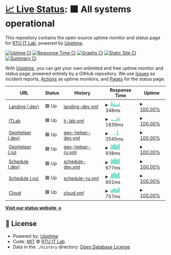 # [📈 Live Status](https://RTUITLab.github.io/upptime): <!--live status--> **🟩 All systems operational**

This repository contains the open-source uptime monitor and status page for [RTU IT Lab](https://rtuitlab.dev), powered by [Upptime](https://github.com/upptime/upptime).

[![Uptime CI](https://github.com/RTUITLab/upptime/workflows/Uptime%20CI/badge.svg)](https://github.com/RTUITLab/upptime/actions?query=workflow%3A%22Uptime+CI%22)
[![Response Time CI](https://github.com/RTUITLab/upptime/workflows/Response%20Time%20CI/badge.svg)](https://github.com/RTUITLab/upptime/actions?query=workflow%3A%22Response+Time+CI%22)
[![Graphs CI](https://github.com/RTUITLab/upptime/workflows/Graphs%20CI/badge.svg)](https://github.com/RTUITLab/upptime/actions?query=workflow%3A%22Graphs+CI%22)
[![Static Site CI](https://github.com/RTUITLab/upptime/workflows/Static%20Site%20CI/badge.svg)](https://github.com/RTUITLab/upptime/actions?query=workflow%3A%22Static+Site+CI%22)
[![Summary CI](https://github.com/RTUITLab/upptime/workflows/Summary%20CI/badge.svg)](https://github.com/RTUITLab/upptime/actions?query=workflow%3A%22Summary+CI%22)

With [Upptime](https://upptime.js.org), you can get your own unlimited and free uptime monitor and status page, powered entirely by a GitHub repository. We use [Issues](https://github.com/RTUITLab/upptime/issues) as incident reports, [Actions](https://github.com/RTUITLab/upptime/actions) as uptime monitors, and [Pages](https://RTUITLab.github.io/RTUITLab/upptime) for the status page.

<!--start: status pages-->
<!-- This summary is generated by Upptime (https://github.com/upptime/upptime) -->
<!-- Do not edit this manually, your changes will be overwritten -->
<!-- prettier-ignore -->
| URL | Status | History | Response Time | Uptime |
| --- | ------ | ------- | ------------- | ------ |
| <img alt="" src="https://icons.duckduckgo.com/ip3/rtuitlab.dev.ico" height="13"> [Landing (.dev)](https://rtuitlab.dev) | 🟩 Up | [landing-dev.yml](https://github.com/RTUITLab/upptime/commits/HEAD/history/landing-dev.yml) | <details><summary><img alt="Response time graph" src="./graphs/landing-dev/response-time-week.png" height="20"> 348ms</summary><br><a href="https://status.rtuitlab.ru/history/landing-dev"><img alt="Response time 820" src="https://img.shields.io/endpoint?url=https%3A%2F%2Fraw.githubusercontent.com%2FRTUITLab%2Fupptime%2FHEAD%2Fapi%2Flanding-dev%2Fresponse-time.json"></a><br><a href="https://status.rtuitlab.ru/history/landing-dev"><img alt="24-hour response time 565" src="https://img.shields.io/endpoint?url=https%3A%2F%2Fraw.githubusercontent.com%2FRTUITLab%2Fupptime%2FHEAD%2Fapi%2Flanding-dev%2Fresponse-time-day.json"></a><br><a href="https://status.rtuitlab.ru/history/landing-dev"><img alt="7-day response time 348" src="https://img.shields.io/endpoint?url=https%3A%2F%2Fraw.githubusercontent.com%2FRTUITLab%2Fupptime%2FHEAD%2Fapi%2Flanding-dev%2Fresponse-time-week.json"></a><br><a href="https://status.rtuitlab.ru/history/landing-dev"><img alt="30-day response time 474" src="https://img.shields.io/endpoint?url=https%3A%2F%2Fraw.githubusercontent.com%2FRTUITLab%2Fupptime%2FHEAD%2Fapi%2Flanding-dev%2Fresponse-time-month.json"></a><br><a href="https://status.rtuitlab.ru/history/landing-dev"><img alt="1-year response time 828" src="https://img.shields.io/endpoint?url=https%3A%2F%2Fraw.githubusercontent.com%2FRTUITLab%2Fupptime%2FHEAD%2Fapi%2Flanding-dev%2Fresponse-time-year.json"></a></details> | <details><summary><a href="https://status.rtuitlab.ru/history/landing-dev">100.00%</a></summary><a href="https://status.rtuitlab.ru/history/landing-dev"><img alt="All-time uptime 99.93%" src="https://img.shields.io/endpoint?url=https%3A%2F%2Fraw.githubusercontent.com%2FRTUITLab%2Fupptime%2FHEAD%2Fapi%2Flanding-dev%2Fuptime.json"></a><br><a href="https://status.rtuitlab.ru/history/landing-dev"><img alt="24-hour uptime 100.00%" src="https://img.shields.io/endpoint?url=https%3A%2F%2Fraw.githubusercontent.com%2FRTUITLab%2Fupptime%2FHEAD%2Fapi%2Flanding-dev%2Fuptime-day.json"></a><br><a href="https://status.rtuitlab.ru/history/landing-dev"><img alt="7-day uptime 100.00%" src="https://img.shields.io/endpoint?url=https%3A%2F%2Fraw.githubusercontent.com%2FRTUITLab%2Fupptime%2FHEAD%2Fapi%2Flanding-dev%2Fuptime-week.json"></a><br><a href="https://status.rtuitlab.ru/history/landing-dev"><img alt="30-day uptime 100.00%" src="https://img.shields.io/endpoint?url=https%3A%2F%2Fraw.githubusercontent.com%2FRTUITLab%2Fupptime%2FHEAD%2Fapi%2Flanding-dev%2Fuptime-month.json"></a><br><a href="https://status.rtuitlab.ru/history/landing-dev"><img alt="1-year uptime 100.00%" src="https://img.shields.io/endpoint?url=https%3A%2F%2Fraw.githubusercontent.com%2FRTUITLab%2Fupptime%2FHEAD%2Fapi%2Flanding-dev%2Fuptime-year.json"></a></details>
| <img alt="" src="https://icons.duckduckgo.com/ip3/manage.rtuitlab.dev.ico" height="13"> [ITLab](https://manage.rtuitlab.dev) | 🟩 Up | [it-lab.yml](https://github.com/RTUITLab/upptime/commits/HEAD/history/it-lab.yml) | <details><summary><img alt="Response time graph" src="./graphs/it-lab/response-time-week.png" height="20"> 1839ms</summary><br><a href="https://status.rtuitlab.ru/history/it-lab"><img alt="Response time 1387" src="https://img.shields.io/endpoint?url=https%3A%2F%2Fraw.githubusercontent.com%2FRTUITLab%2Fupptime%2FHEAD%2Fapi%2Fit-lab%2Fresponse-time.json"></a><br><a href="https://status.rtuitlab.ru/history/it-lab"><img alt="24-hour response time 5404" src="https://img.shields.io/endpoint?url=https%3A%2F%2Fraw.githubusercontent.com%2FRTUITLab%2Fupptime%2FHEAD%2Fapi%2Fit-lab%2Fresponse-time-day.json"></a><br><a href="https://status.rtuitlab.ru/history/it-lab"><img alt="7-day response time 1839" src="https://img.shields.io/endpoint?url=https%3A%2F%2Fraw.githubusercontent.com%2FRTUITLab%2Fupptime%2FHEAD%2Fapi%2Fit-lab%2Fresponse-time-week.json"></a><br><a href="https://status.rtuitlab.ru/history/it-lab"><img alt="30-day response time 1213" src="https://img.shields.io/endpoint?url=https%3A%2F%2Fraw.githubusercontent.com%2FRTUITLab%2Fupptime%2FHEAD%2Fapi%2Fit-lab%2Fresponse-time-month.json"></a><br><a href="https://status.rtuitlab.ru/history/it-lab"><img alt="1-year response time 1522" src="https://img.shields.io/endpoint?url=https%3A%2F%2Fraw.githubusercontent.com%2FRTUITLab%2Fupptime%2FHEAD%2Fapi%2Fit-lab%2Fresponse-time-year.json"></a></details> | <details><summary><a href="https://status.rtuitlab.ru/history/it-lab">100.00%</a></summary><a href="https://status.rtuitlab.ru/history/it-lab"><img alt="All-time uptime 99.81%" src="https://img.shields.io/endpoint?url=https%3A%2F%2Fraw.githubusercontent.com%2FRTUITLab%2Fupptime%2FHEAD%2Fapi%2Fit-lab%2Fuptime.json"></a><br><a href="https://status.rtuitlab.ru/history/it-lab"><img alt="24-hour uptime 100.00%" src="https://img.shields.io/endpoint?url=https%3A%2F%2Fraw.githubusercontent.com%2FRTUITLab%2Fupptime%2FHEAD%2Fapi%2Fit-lab%2Fuptime-day.json"></a><br><a href="https://status.rtuitlab.ru/history/it-lab"><img alt="7-day uptime 100.00%" src="https://img.shields.io/endpoint?url=https%3A%2F%2Fraw.githubusercontent.com%2FRTUITLab%2Fupptime%2FHEAD%2Fapi%2Fit-lab%2Fuptime-week.json"></a><br><a href="https://status.rtuitlab.ru/history/it-lab"><img alt="30-day uptime 100.00%" src="https://img.shields.io/endpoint?url=https%3A%2F%2Fraw.githubusercontent.com%2FRTUITLab%2Fupptime%2FHEAD%2Fapi%2Fit-lab%2Fuptime-month.json"></a><br><a href="https://status.rtuitlab.ru/history/it-lab"><img alt="1-year uptime 99.83%" src="https://img.shields.io/endpoint?url=https%3A%2F%2Fraw.githubusercontent.com%2FRTUITLab%2Fupptime%2FHEAD%2Fapi%2Fit-lab%2Fuptime-year.json"></a></details>
| <img alt="" src="https://geohelper.rtuitlab.dev/static/favicon-32x32.png" height="13"> [GeoHelper (.dev)](https://geohelper.rtuitlab.dev) | 🟩 Up | [geo-helper-dev.yml](https://github.com/RTUITLab/upptime/commits/HEAD/history/geo-helper-dev.yml) | <details><summary><img alt="Response time graph" src="./graphs/geo-helper-dev/response-time-week.png" height="20"> 3545ms</summary><br><a href="https://status.rtuitlab.ru/history/geo-helper-dev"><img alt="Response time 1357" src="https://img.shields.io/endpoint?url=https%3A%2F%2Fraw.githubusercontent.com%2FRTUITLab%2Fupptime%2FHEAD%2Fapi%2Fgeo-helper-dev%2Fresponse-time.json"></a><br><a href="https://status.rtuitlab.ru/history/geo-helper-dev"><img alt="24-hour response time 1082" src="https://img.shields.io/endpoint?url=https%3A%2F%2Fraw.githubusercontent.com%2FRTUITLab%2Fupptime%2FHEAD%2Fapi%2Fgeo-helper-dev%2Fresponse-time-day.json"></a><br><a href="https://status.rtuitlab.ru/history/geo-helper-dev"><img alt="7-day response time 3545" src="https://img.shields.io/endpoint?url=https%3A%2F%2Fraw.githubusercontent.com%2FRTUITLab%2Fupptime%2FHEAD%2Fapi%2Fgeo-helper-dev%2Fresponse-time-week.json"></a><br><a href="https://status.rtuitlab.ru/history/geo-helper-dev"><img alt="30-day response time 1601" src="https://img.shields.io/endpoint?url=https%3A%2F%2Fraw.githubusercontent.com%2FRTUITLab%2Fupptime%2FHEAD%2Fapi%2Fgeo-helper-dev%2Fresponse-time-month.json"></a><br><a href="https://status.rtuitlab.ru/history/geo-helper-dev"><img alt="1-year response time 1470" src="https://img.shields.io/endpoint?url=https%3A%2F%2Fraw.githubusercontent.com%2FRTUITLab%2Fupptime%2FHEAD%2Fapi%2Fgeo-helper-dev%2Fresponse-time-year.json"></a></details> | <details><summary><a href="https://status.rtuitlab.ru/history/geo-helper-dev">100.00%</a></summary><a href="https://status.rtuitlab.ru/history/geo-helper-dev"><img alt="All-time uptime 99.80%" src="https://img.shields.io/endpoint?url=https%3A%2F%2Fraw.githubusercontent.com%2FRTUITLab%2Fupptime%2FHEAD%2Fapi%2Fgeo-helper-dev%2Fuptime.json"></a><br><a href="https://status.rtuitlab.ru/history/geo-helper-dev"><img alt="24-hour uptime 100.00%" src="https://img.shields.io/endpoint?url=https%3A%2F%2Fraw.githubusercontent.com%2FRTUITLab%2Fupptime%2FHEAD%2Fapi%2Fgeo-helper-dev%2Fuptime-day.json"></a><br><a href="https://status.rtuitlab.ru/history/geo-helper-dev"><img alt="7-day uptime 100.00%" src="https://img.shields.io/endpoint?url=https%3A%2F%2Fraw.githubusercontent.com%2FRTUITLab%2Fupptime%2FHEAD%2Fapi%2Fgeo-helper-dev%2Fuptime-week.json"></a><br><a href="https://status.rtuitlab.ru/history/geo-helper-dev"><img alt="30-day uptime 100.00%" src="https://img.shields.io/endpoint?url=https%3A%2F%2Fraw.githubusercontent.com%2FRTUITLab%2Fupptime%2FHEAD%2Fapi%2Fgeo-helper-dev%2Fuptime-month.json"></a><br><a href="https://status.rtuitlab.ru/history/geo-helper-dev"><img alt="1-year uptime 99.84%" src="https://img.shields.io/endpoint?url=https%3A%2F%2Fraw.githubusercontent.com%2FRTUITLab%2Fupptime%2FHEAD%2Fapi%2Fgeo-helper-dev%2Fuptime-year.json"></a></details>
| <img alt="" src="https://geohelper.rtuitlab.ru/static/favicon-32x32.png" height="13"> [GeoHelper (.ru)](https://geohelper.rtuitlab.ru) | 🟩 Up | [geo-helper-ru.yml](https://github.com/RTUITLab/upptime/commits/HEAD/history/geo-helper-ru.yml) | <details><summary><img alt="Response time graph" src="./graphs/geo-helper-ru/response-time-week.png" height="20"> 938ms</summary><br><a href="https://status.rtuitlab.ru/history/geo-helper-ru"><img alt="Response time 1035" src="https://img.shields.io/endpoint?url=https%3A%2F%2Fraw.githubusercontent.com%2FRTUITLab%2Fupptime%2FHEAD%2Fapi%2Fgeo-helper-ru%2Fresponse-time.json"></a><br><a href="https://status.rtuitlab.ru/history/geo-helper-ru"><img alt="24-hour response time 1039" src="https://img.shields.io/endpoint?url=https%3A%2F%2Fraw.githubusercontent.com%2FRTUITLab%2Fupptime%2FHEAD%2Fapi%2Fgeo-helper-ru%2Fresponse-time-day.json"></a><br><a href="https://status.rtuitlab.ru/history/geo-helper-ru"><img alt="7-day response time 938" src="https://img.shields.io/endpoint?url=https%3A%2F%2Fraw.githubusercontent.com%2FRTUITLab%2Fupptime%2FHEAD%2Fapi%2Fgeo-helper-ru%2Fresponse-time-week.json"></a><br><a href="https://status.rtuitlab.ru/history/geo-helper-ru"><img alt="30-day response time 939" src="https://img.shields.io/endpoint?url=https%3A%2F%2Fraw.githubusercontent.com%2FRTUITLab%2Fupptime%2FHEAD%2Fapi%2Fgeo-helper-ru%2Fresponse-time-month.json"></a><br><a href="https://status.rtuitlab.ru/history/geo-helper-ru"><img alt="1-year response time 1101" src="https://img.shields.io/endpoint?url=https%3A%2F%2Fraw.githubusercontent.com%2FRTUITLab%2Fupptime%2FHEAD%2Fapi%2Fgeo-helper-ru%2Fresponse-time-year.json"></a></details> | <details><summary><a href="https://status.rtuitlab.ru/history/geo-helper-ru">100.00%</a></summary><a href="https://status.rtuitlab.ru/history/geo-helper-ru"><img alt="All-time uptime 99.80%" src="https://img.shields.io/endpoint?url=https%3A%2F%2Fraw.githubusercontent.com%2FRTUITLab%2Fupptime%2FHEAD%2Fapi%2Fgeo-helper-ru%2Fuptime.json"></a><br><a href="https://status.rtuitlab.ru/history/geo-helper-ru"><img alt="24-hour uptime 100.00%" src="https://img.shields.io/endpoint?url=https%3A%2F%2Fraw.githubusercontent.com%2FRTUITLab%2Fupptime%2FHEAD%2Fapi%2Fgeo-helper-ru%2Fuptime-day.json"></a><br><a href="https://status.rtuitlab.ru/history/geo-helper-ru"><img alt="7-day uptime 100.00%" src="https://img.shields.io/endpoint?url=https%3A%2F%2Fraw.githubusercontent.com%2FRTUITLab%2Fupptime%2FHEAD%2Fapi%2Fgeo-helper-ru%2Fuptime-week.json"></a><br><a href="https://status.rtuitlab.ru/history/geo-helper-ru"><img alt="30-day uptime 100.00%" src="https://img.shields.io/endpoint?url=https%3A%2F%2Fraw.githubusercontent.com%2FRTUITLab%2Fupptime%2FHEAD%2Fapi%2Fgeo-helper-ru%2Fuptime-month.json"></a><br><a href="https://status.rtuitlab.ru/history/geo-helper-ru"><img alt="1-year uptime 99.84%" src="https://img.shields.io/endpoint?url=https%3A%2F%2Fraw.githubusercontent.com%2FRTUITLab%2Fupptime%2FHEAD%2Fapi%2Fgeo-helper-ru%2Fuptime-year.json"></a></details>
| <img alt="" src="https://icons.duckduckgo.com/ip3/schedule-rtu.rtuitlab.dev.ico" height="13"> [Schedule (.dev)](https://schedule-rtu.rtuitlab.dev/api/schedule/get_groups) | 🟩 Up | [schedule-dev.yml](https://github.com/RTUITLab/upptime/commits/HEAD/history/schedule-dev.yml) | <details><summary><img alt="Response time graph" src="./graphs/schedule-dev/response-time-week.png" height="20"> 977ms</summary><br><a href="https://status.rtuitlab.ru/history/schedule-dev"><img alt="Response time 1628" src="https://img.shields.io/endpoint?url=https%3A%2F%2Fraw.githubusercontent.com%2FRTUITLab%2Fupptime%2FHEAD%2Fapi%2Fschedule-dev%2Fresponse-time.json"></a><br><a href="https://status.rtuitlab.ru/history/schedule-dev"><img alt="24-hour response time 1145" src="https://img.shields.io/endpoint?url=https%3A%2F%2Fraw.githubusercontent.com%2FRTUITLab%2Fupptime%2FHEAD%2Fapi%2Fschedule-dev%2Fresponse-time-day.json"></a><br><a href="https://status.rtuitlab.ru/history/schedule-dev"><img alt="7-day response time 977" src="https://img.shields.io/endpoint?url=https%3A%2F%2Fraw.githubusercontent.com%2FRTUITLab%2Fupptime%2FHEAD%2Fapi%2Fschedule-dev%2Fresponse-time-week.json"></a><br><a href="https://status.rtuitlab.ru/history/schedule-dev"><img alt="30-day response time 981" src="https://img.shields.io/endpoint?url=https%3A%2F%2Fraw.githubusercontent.com%2FRTUITLab%2Fupptime%2FHEAD%2Fapi%2Fschedule-dev%2Fresponse-time-month.json"></a><br><a href="https://status.rtuitlab.ru/history/schedule-dev"><img alt="1-year response time 1614" src="https://img.shields.io/endpoint?url=https%3A%2F%2Fraw.githubusercontent.com%2FRTUITLab%2Fupptime%2FHEAD%2Fapi%2Fschedule-dev%2Fresponse-time-year.json"></a></details> | <details><summary><a href="https://status.rtuitlab.ru/history/schedule-dev">100.00%</a></summary><a href="https://status.rtuitlab.ru/history/schedule-dev"><img alt="All-time uptime 99.65%" src="https://img.shields.io/endpoint?url=https%3A%2F%2Fraw.githubusercontent.com%2FRTUITLab%2Fupptime%2FHEAD%2Fapi%2Fschedule-dev%2Fuptime.json"></a><br><a href="https://status.rtuitlab.ru/history/schedule-dev"><img alt="24-hour uptime 100.00%" src="https://img.shields.io/endpoint?url=https%3A%2F%2Fraw.githubusercontent.com%2FRTUITLab%2Fupptime%2FHEAD%2Fapi%2Fschedule-dev%2Fuptime-day.json"></a><br><a href="https://status.rtuitlab.ru/history/schedule-dev"><img alt="7-day uptime 100.00%" src="https://img.shields.io/endpoint?url=https%3A%2F%2Fraw.githubusercontent.com%2FRTUITLab%2Fupptime%2FHEAD%2Fapi%2Fschedule-dev%2Fuptime-week.json"></a><br><a href="https://status.rtuitlab.ru/history/schedule-dev"><img alt="30-day uptime 100.00%" src="https://img.shields.io/endpoint?url=https%3A%2F%2Fraw.githubusercontent.com%2FRTUITLab%2Fupptime%2FHEAD%2Fapi%2Fschedule-dev%2Fuptime-month.json"></a><br><a href="https://status.rtuitlab.ru/history/schedule-dev"><img alt="1-year uptime 99.65%" src="https://img.shields.io/endpoint?url=https%3A%2F%2Fraw.githubusercontent.com%2FRTUITLab%2Fupptime%2FHEAD%2Fapi%2Fschedule-dev%2Fuptime-year.json"></a></details>
| <img alt="" src="https://icons.duckduckgo.com/ip3/schedule-rtu.rtuitlab.ru.ico" height="13"> [Schedule (.ru)](https://schedule-rtu.rtuitlab.ru/api/schedule/get_groups) | 🟩 Up | [schedule-ru.yml](https://github.com/RTUITLab/upptime/commits/HEAD/history/schedule-ru.yml) | <details><summary><img alt="Response time graph" src="./graphs/schedule-ru/response-time-week.png" height="20"> 801ms</summary><br><a href="https://status.rtuitlab.ru/history/schedule-ru"><img alt="Response time 1286" src="https://img.shields.io/endpoint?url=https%3A%2F%2Fraw.githubusercontent.com%2FRTUITLab%2Fupptime%2FHEAD%2Fapi%2Fschedule-ru%2Fresponse-time.json"></a><br><a href="https://status.rtuitlab.ru/history/schedule-ru"><img alt="24-hour response time 849" src="https://img.shields.io/endpoint?url=https%3A%2F%2Fraw.githubusercontent.com%2FRTUITLab%2Fupptime%2FHEAD%2Fapi%2Fschedule-ru%2Fresponse-time-day.json"></a><br><a href="https://status.rtuitlab.ru/history/schedule-ru"><img alt="7-day response time 801" src="https://img.shields.io/endpoint?url=https%3A%2F%2Fraw.githubusercontent.com%2FRTUITLab%2Fupptime%2FHEAD%2Fapi%2Fschedule-ru%2Fresponse-time-week.json"></a><br><a href="https://status.rtuitlab.ru/history/schedule-ru"><img alt="30-day response time 819" src="https://img.shields.io/endpoint?url=https%3A%2F%2Fraw.githubusercontent.com%2FRTUITLab%2Fupptime%2FHEAD%2Fapi%2Fschedule-ru%2Fresponse-time-month.json"></a><br><a href="https://status.rtuitlab.ru/history/schedule-ru"><img alt="1-year response time 1234" src="https://img.shields.io/endpoint?url=https%3A%2F%2Fraw.githubusercontent.com%2FRTUITLab%2Fupptime%2FHEAD%2Fapi%2Fschedule-ru%2Fresponse-time-year.json"></a></details> | <details><summary><a href="https://status.rtuitlab.ru/history/schedule-ru">100.00%</a></summary><a href="https://status.rtuitlab.ru/history/schedule-ru"><img alt="All-time uptime 99.68%" src="https://img.shields.io/endpoint?url=https%3A%2F%2Fraw.githubusercontent.com%2FRTUITLab%2Fupptime%2FHEAD%2Fapi%2Fschedule-ru%2Fuptime.json"></a><br><a href="https://status.rtuitlab.ru/history/schedule-ru"><img alt="24-hour uptime 100.00%" src="https://img.shields.io/endpoint?url=https%3A%2F%2Fraw.githubusercontent.com%2FRTUITLab%2Fupptime%2FHEAD%2Fapi%2Fschedule-ru%2Fuptime-day.json"></a><br><a href="https://status.rtuitlab.ru/history/schedule-ru"><img alt="7-day uptime 100.00%" src="https://img.shields.io/endpoint?url=https%3A%2F%2Fraw.githubusercontent.com%2FRTUITLab%2Fupptime%2FHEAD%2Fapi%2Fschedule-ru%2Fuptime-week.json"></a><br><a href="https://status.rtuitlab.ru/history/schedule-ru"><img alt="30-day uptime 100.00%" src="https://img.shields.io/endpoint?url=https%3A%2F%2Fraw.githubusercontent.com%2FRTUITLab%2Fupptime%2FHEAD%2Fapi%2Fschedule-ru%2Fuptime-month.json"></a><br><a href="https://status.rtuitlab.ru/history/schedule-ru"><img alt="1-year uptime 99.69%" src="https://img.shields.io/endpoint?url=https%3A%2F%2Fraw.githubusercontent.com%2FRTUITLab%2Fupptime%2FHEAD%2Fapi%2Fschedule-ru%2Fuptime-year.json"></a></details>
| <img alt="" src="https://icons.duckduckgo.com/ip3/cloud.rtuitlab.dev.ico" height="13"> [Cloud](https://cloud.rtuitlab.dev/status.php) | 🟩 Up | [cloud.yml](https://github.com/RTUITLab/upptime/commits/HEAD/history/cloud.yml) | <details><summary><img alt="Response time graph" src="./graphs/cloud/response-time-week.png" height="20"> 757ms</summary><br><a href="https://status.rtuitlab.ru/history/cloud"><img alt="Response time 1121" src="https://img.shields.io/endpoint?url=https%3A%2F%2Fraw.githubusercontent.com%2FRTUITLab%2Fupptime%2FHEAD%2Fapi%2Fcloud%2Fresponse-time.json"></a><br><a href="https://status.rtuitlab.ru/history/cloud"><img alt="24-hour response time 738" src="https://img.shields.io/endpoint?url=https%3A%2F%2Fraw.githubusercontent.com%2FRTUITLab%2Fupptime%2FHEAD%2Fapi%2Fcloud%2Fresponse-time-day.json"></a><br><a href="https://status.rtuitlab.ru/history/cloud"><img alt="7-day response time 757" src="https://img.shields.io/endpoint?url=https%3A%2F%2Fraw.githubusercontent.com%2FRTUITLab%2Fupptime%2FHEAD%2Fapi%2Fcloud%2Fresponse-time-week.json"></a><br><a href="https://status.rtuitlab.ru/history/cloud"><img alt="30-day response time 742" src="https://img.shields.io/endpoint?url=https%3A%2F%2Fraw.githubusercontent.com%2FRTUITLab%2Fupptime%2FHEAD%2Fapi%2Fcloud%2Fresponse-time-month.json"></a><br><a href="https://status.rtuitlab.ru/history/cloud"><img alt="1-year response time 1145" src="https://img.shields.io/endpoint?url=https%3A%2F%2Fraw.githubusercontent.com%2FRTUITLab%2Fupptime%2FHEAD%2Fapi%2Fcloud%2Fresponse-time-year.json"></a></details> | <details><summary><a href="https://status.rtuitlab.ru/history/cloud">100.00%</a></summary><a href="https://status.rtuitlab.ru/history/cloud"><img alt="All-time uptime 99.98%" src="https://img.shields.io/endpoint?url=https%3A%2F%2Fraw.githubusercontent.com%2FRTUITLab%2Fupptime%2FHEAD%2Fapi%2Fcloud%2Fuptime.json"></a><br><a href="https://status.rtuitlab.ru/history/cloud"><img alt="24-hour uptime 100.00%" src="https://img.shields.io/endpoint?url=https%3A%2F%2Fraw.githubusercontent.com%2FRTUITLab%2Fupptime%2FHEAD%2Fapi%2Fcloud%2Fuptime-day.json"></a><br><a href="https://status.rtuitlab.ru/history/cloud"><img alt="7-day uptime 100.00%" src="https://img.shields.io/endpoint?url=https%3A%2F%2Fraw.githubusercontent.com%2FRTUITLab%2Fupptime%2FHEAD%2Fapi%2Fcloud%2Fuptime-week.json"></a><br><a href="https://status.rtuitlab.ru/history/cloud"><img alt="30-day uptime 100.00%" src="https://img.shields.io/endpoint?url=https%3A%2F%2Fraw.githubusercontent.com%2FRTUITLab%2Fupptime%2FHEAD%2Fapi%2Fcloud%2Fuptime-month.json"></a><br><a href="https://status.rtuitlab.ru/history/cloud"><img alt="1-year uptime 99.98%" src="https://img.shields.io/endpoint?url=https%3A%2F%2Fraw.githubusercontent.com%2FRTUITLab%2Fupptime%2FHEAD%2Fapi%2Fcloud%2Fuptime-year.json"></a></details>

<!--end: status pages-->

[**Visit our status website →**](https://RTUITLab.github.io/upptime)

## 📄 License

- Powered by: [Upptime](https://github.com/upptime/upptime)
- Code: [MIT](./LICENSE) © [RTU IT Lab](https://rtuitlab.dev)
- Data in the `./history` directory: [Open Database License](https://opendatacommons.org/licenses/odbl/1-0/)
